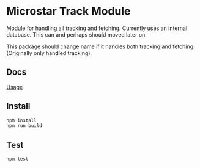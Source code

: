 # Microstar Track Module

Module for handling all tracking and fetching.
Currently uses an internal database. This can and perhaps should moved later on.

This package should change name if it handles both tracking and fetching. (Originally only handled tracking).

## Docs
[Usage](./docs/usage.md)

## Install

```js
npm install
npm run build
```

## Test

```
npm test
```
